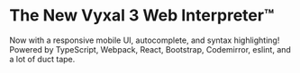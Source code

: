 # The New Vyxal 3 Web Interpreter™

Now with a responsive mobile UI, autocomplete, and syntax highlighting! Powered by TypeScript, Webpack, React, Bootstrap, Codemirror, eslint, and a lot of duct tape.
